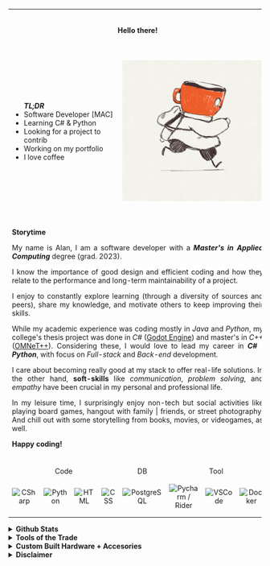 <!--[![Header](https://raw.githubusercontent.com/alanxptm/alanxptm/main/img/header.png "Header")](url)-->

<table align="center" border="0">
  <tbody>
    <tr valign="middle">
      <td height="80" align="center" colspan=8><b>Hello there!</b></td>
    </tr>
    <tr valign=middle>
      <td colspan=4>
        <ul><b><i>TL;DR</i></b>
          <li>Software Developer [MAC]</li>
          <li>Learning C# & Python</li>
          <li>Looking for a project to contrib</li>
          <li>Working on my portfolio</li>
          <li>I love coffee</li>
        </ul>
      </td>
      <td colspan=4>
        <p align="center">
          <img src="https://raw.githubusercontent.com/alanxptm/alanxptm/main/img/coffee-run.gif" />
        </p>
      </td>
    </tr>
    <tr>
      <td align="justify" colspan=8>
        <p>
          &nbsp;<br/>
          <b>Storytime</b>
        </p>
        <p>
          My name is Alan, I am a software developer with a <b><i>Master's in Applied Computing</i></b>
          degree (grad. 2023).
        </p>
        <p>
          I know the importance of good design and efficient coding and how they relate 
          to the performance and long-term maintainability of a project.
        </p>
        <p>
          I enjoy to constantly explore learning (through a diversity of sources and peers), 
          share my knowledge, and motivate others to keep improving their skills.
        </p>
        <p>
          While my academic experience was coding mostly in <i>Java</i> and <i>Python</i>, 
          my college's thesis project was done in <i>C#</i> (<a href="https://godotengine.org/" target="_blank">Godot Engine</a>)
          and master's in <i>C++</i> (<a href="https://omnetpp.org/" target="_blank">OMNeT++</a>). 
          Considering these, I would love to lead my career in <b><i>C#</i></b> | <b><i>Python</i></b>, 
          with focus on <i>Full-stack</i> and <i>Back-end</i> development.
        </p>
        <p>
          I care about becoming really good at my stack to offer real-life solutions. 
          In the other hand, <b>soft-skills</b> like <i>communication</i>, <i>problem solving</i>, and <i>empathy</i> 
          have been crucial in my personal and professional life.
        </p>
        <p>
          In my leisure time, I surprisingly enjoy non-tech but social activities like playing board 
          games, hangout with family | friends, or street photography. And chill out with some 
          storytelling from books, movies, or videogames, as well.
        </p>
        <p>
          <b>Happy coding!</b><br/>
          &nbsp;
        </p>
      </td>
    </tr>
    <tr>
      <td align="center" colspan=4>Code</td>
      <td align="center">DB</td>
      <td align="center" colspan=3>Tool</td>
    </tr>
    <tr valign=middle>
      <td width="75" height="75" align="center"><img height=36 wdth=36 src="https://cdn.jsdelivr.net/gh/devicons/devicon/icons/csharp/csharp-original.svg" title="CSharp" /></td>
      <td width="75" align="center"><img height=36 wdth=36 src="https://cdn.jsdelivr.net/gh/devicons/devicon/icons/python/python-original.svg" title="Python" /></td>
      <td width="75" align="center"><img height=36 wdth=36 src="https://cdn.jsdelivr.net/gh/devicons/devicon/icons/html5/html5-original.svg" title="HTML" /></td>
      <td width="75" align="center"><img height=36 wdth=36 src="https://cdn.jsdelivr.net/gh/devicons/devicon/icons/css3/css3-original.svg" title="CSS" /></td>
      <td width="75" align="center"><img height=36 wdth=36 src="https://cdn.jsdelivr.net/gh/devicons/devicon/icons/postgresql/postgresql-original.svg" title="PostgreSQL" /></td>
      <td width="75" align="center"><img height=36 wdth=36 src="https://cdn.jsdelivr.net/gh/devicons/devicon/icons/jetbrains/jetbrains-original.svg" title="Pycharm / Rider" /></td>
      <td width="75" align="center"><img height=36 wdth=36 src="https://cdn.jsdelivr.net/gh/devicons/devicon/icons/vscode/vscode-original.svg" title="VSCode" /></td>
      <td width="75" align="center"><img height=36 wdth=36 src="https://cdn.jsdelivr.net/gh/devicons/devicon/icons/docker/docker-original.svg" title="Docker" /></td>
    </tr>
  </tbody>
</table>

<details>
  <summary><b>Github Stats</b></summary><br/>
  <p align="center">
    <img src="https://github-readme-stats.vercel.app/api/top-langs?username=alanxptm&layout=compact&theme=nord"/>
    <!--<img src="https://github-readme-stats.vercel.app/api?username=alanxptm&show_icons=true&hide=stars,prs,issues,contribs&hide_title=true&theme=nord"/><br/>-->
  </p>
</details>

<details>
  <summary><b>Tools of the Trade</b></summary><br/>
  <ul>
    <li><b>OS</b>: Win11 Pro / Linux[Manjaro] <i>(if needed)</i></li>
    <li><b>IDE</b>: Pycharm / Rider</li>
    <li><b>Editor</b>: VSCode</li>
    <li><b>Browser</b>: Firefox / Vivaldi</li>
    <li><b>Comms</b>: Discord</li>
  </ul>
</details>

<details>
  <summary><b>Custom Built Hardware + Accesories</b></summary><br/>
  <ul>
    <li><b>PC</b>: Ryzen7 / B550-PLUS / RTX3050 / 24GB RAM / .M2 + SSD + HDD</li>
    <li><b>Keyboard</b>: GK68X / Gateron Black Cherry / Switch Films + Pads / Evil Dolch (clone)</li>
    <li><b>Mouse</b>: Rival310</li>
    <li><b>Headset</b>: Arctis7</li>
    <li><b>Controller</b>: DualShock4 / SwitchPro / F500 Elite</li>
  </ul>
</details>

<details>
  <summary><b>Disclaimer</b></summary><br/>
  Image created by: <a href="https://mariannaraskin.com/" target="_blank">Marianna Raskin</a> and found in 
  <a href="https://giphy.com/mariannaraskin/" target="_blank">Giphy</a>. If you like it, check out her work!
</details>

